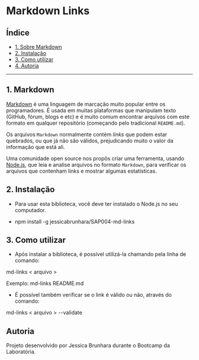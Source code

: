 # Markdown Links

## Índice

* [1. Sobre Markdown](#1-markdown)
* [2. Instalação](#2-instalação)
* [3. Como utilizar](#3-como-utilizar)
* [4. Autoria](#4-autoria)

***

## 1. Markdown

[Markdown](https://pt.wikipedia.org/wiki/Markdown) é uma linguagem de marcação
muito popular entre os programadores. É usada em muitas plataformas que
manipulam texto (GitHub, fórum, blogs e etc) e é muito comum encontrar arquivos
com este formato em qualquer repositório (começando pelo tradicional
`README.md`).

Os arquivos `Markdown` normalmente contém _links_ que podem estar
quebrados, ou que já não são válidos, prejudicando muito o valor da
informação que está ali.

Uma comunidade open source nos propôs criar uma ferramenta, usando
[Node.js](https://nodejs.org/), que leia e analise arquivos no formato
`Markdown`, para verificar os arquivos que contenham links e mostrar algumas
estatísticas.

## 2. Instalação

* Para usar esta biblioteca, você deve ter instalado o Node.js no seu computador.

* npm install -g jessicabrunhara/SAP004-md-links 

## 3. Como utilizar

* Após instalar a biblioteca, é possível utilizá-la chamando pela linha de comando:

md-links < arquivo >&nbsp;

Exemplo: md-links README.md

* É possível também verificar se o link é válido ou não, através do comando:

md-links < arquivo > --validate


## Autoria
Projeto desenvolvido por Jessica Brunhara durante o Bootcamp da Laboratória. 